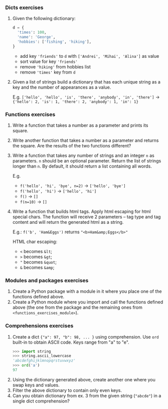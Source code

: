 
### Dicts exercises
1. Given the following dictionary:
    ```python
    d = {
      'times': 100, 
      'name': 'George', 
      'hobbies': ['fishing', 'hiking'],
    }
    ```
    * add key `'friends'` to `d` with `['Andrei', 'Mihai', 'Alina']` as value
    * sort value for key `'friends'`
    * remove `'hiking'` from hobbies list
    * remove `'times'` key from `d`
1. Given a list of strings build a dictionary that has each unique string as a key and the 
number of appearances as a value.
    
     E.g. `['hello', 'hello', 'is', 'there', 'anybody', 'in', 'there']` ->
`{'hello': 2, 'is': 1, 'there': 2, 'anybody': 1, 'in': 1}`


### Functions exercises
1. Write a function that takes a number as a parameter and prints its square.
1. Write another function that takes a number as a parameter and returns the square. 
Are the results of the two functions different? 
1. Write a function that takes any number of strings and an integer `n` as parameters.
`n` should be an optional parameter. Return the list of strings longer than `n`. 
By default, it should return a list containing all words.

    E.g. 
    * `f('hello', 'hi', 'bye', n=2)` -> `['hello', 'bye']`
    * `f('hello', 'hi')` -> `['hello', 'hi']`
    * `f()` -> `[]`
    * `f(n=10)` -> `[]`
1. Write a function that builds html tags. Apply html escaping for html special chars. 
The function will receive 2 parameters – tag type and tag content and will return the generated html as a string. 
    
    E.g.: `f('b', 'Ham&Eggs')` returns `"<b>Ham&amp;Eggs</b>"`
    
    HTML char escaping:
    * `<` becomes `&lt`;
    * `>` becomes `&gt`;
    * `"` becomes `&quot`;
    * `&` becomes `&amp`;

### Modules and packages exercises
1. Create a Python package with a module in it where you place one of the functions defined above.
1. Create a Python module where you import and call the functions defined above 
(the one from the package and the remaining ones from `<functions_exercises_module>`).

### Comprehensions exercises
1. Create a dict `{"a": 97, "b": 98, ... }` using comprehension. Use `ord` built-in to obtain ASCII code.
Keys range from "a" to "e". 
    ```python
    >>> import string
    >>> string.ascii_lowercase
    'abcdefghijklmnopqrstuvwxyz'
    >>> ord('a')
    97
    ```
1. Using the dictionary generated above, create another one where you swap keys and values. 
1. Filter the above dictionary to contain only even keys. 
1. Can you obtain dictionary from ex. 3 from the given string (`"abcde"`) in a single dict comprehension? 
